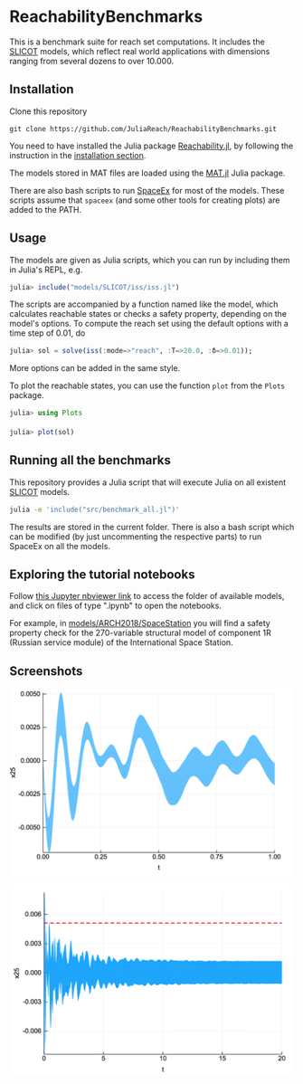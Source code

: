 # ReachabilityBenchmarks

This is a benchmark suite for reach set computations. It includes the [SLICOT](http://slicot.org/20-site/126-benchmark-examples-for-model-reduction) models, which reflect real world applications with dimensions ranging from several dozens to over 10.000. 

## Installation

Clone this repository

```
git clone https://github.com/JuliaReach/ReachabilityBenchmarks.git
```

You need to have installed the Julia package [Reachability.jl](https://github.com/JuliaReach/Reachability.jl),
by following the instruction in the [installation section](https://github.com/JuliaReach/Reachability.jl#installing).

The models stored in MAT files are loaded using the [MAT.jl](https://github.com/JuliaIO/MAT.jl) Julia package.

There are also bash scripts to run [SpaceEx](http://spaceex.imag.fr/) for most of the models.
These scripts assume that `spaceex` (and some other tools for creating plots) are added to the PATH.

## Usage

The models are given as Julia scripts, which you can run by including them in
Julia's REPL, e.g.

```julia
julia> include("models/SLICOT/iss/iss.jl")
```

The scripts are accompanied by a function named like the model, which calculates
reachable states or checks a safety property, depending on the model's options.
To compute the reach set using the default options with a time step of 0.01, do

```julia
julia> sol = solve(iss(:mode=>"reach", :T=>20.0, :δ=>0.01));
```

More options can be added in the same style.

To plot the reachable states, you can use the function `plot` from the `Plots`
package.

```julia
julia> using Plots

julia> plot(sol)
```

## Running all the benchmarks

This repository provides a Julia script that will execute Julia on all existent
[SLICOT](http://slicot.org/20-site/126-benchmark-examples-for-model-reduction) models.
```bash
julia -e 'include("src/benchmark_all.jl")'
```
The results are stored in the current folder.
There is also a bash script which can be modified (by just uncommenting the
respective parts) to run SpaceEx on all the models.

## Exploring the tutorial notebooks

Follow [this Jupyter nbviewer link](https://nbviewer.jupyter.org/github/JuliaReach/ReachabilityBenchmarks/tree/master/models/) to access the folder of available models, and click on files of type ".ipynb" to open the notebooks.

For example, in [models/ARCH2018/SpaceStation](https://nbviewer.jupyter.org/github/JuliaReach/ReachabilityBenchmarks/tree/master/models/) you will find a safety property check for the 270-variable structural model of component 1R (Russian service module) of the International Space Station.

## Screenshots

![buildingT1](models/ARCH2018/Building/buildingT1.png)

![buildingT20](models/ARCH2018/Building/buildingT20.png )
